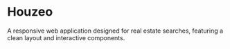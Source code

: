 # Houzeo
A responsive web application designed for real estate searches, featuring a clean layout and interactive components.
